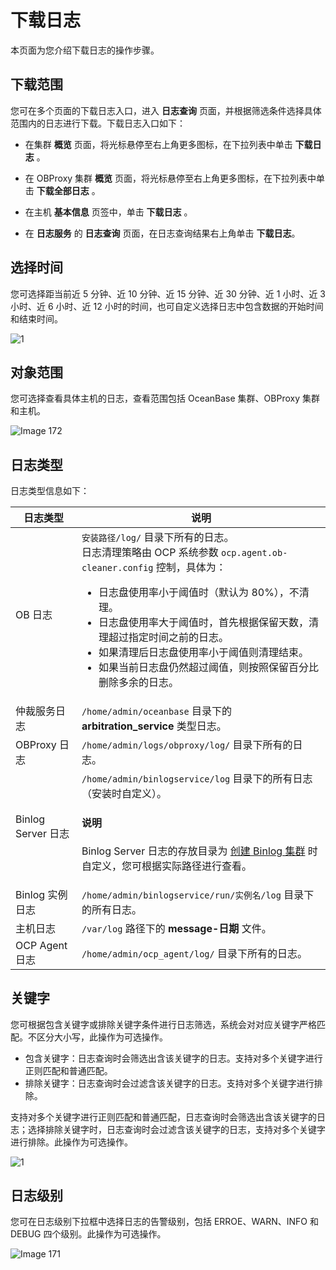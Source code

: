 下载日志
=========================

本页面为您介绍下载日志的操作步骤。

下载范围
-------------------------

您可在多个页面的下载日志入口，进入 **日志查询** 页面，并根据筛选条件选择具体范围内的日志进行下载。下载日志入口如下：

* 在集群 **概览** 页面，将光标悬停至右上角更多图标，在下拉列表中单击 **下载日志** 。

* 在 OBProxy 集群 **概览** 页面，将光标悬停至右上角更多图标，在下拉列表中单击 **下载全部日志** 。

* 在主机 **基本信息** 页签中，单击 **下载日志** 。

* 在 **日志服务** 的 **日志查询** 页面，在日志查询结果右上角单击 **下载日志**。

选择时间
-------------------------

您可选择距当前近 5 分钟、近 10 分钟、近 15 分钟、近 30 分钟、近 1 小时、近 3 小时、近 6 小时、近 12 小时的时间，也可自定义选择日志中包含数据的开始时间和结束时间。

![1](https://help-static-aliyun-doc.aliyuncs.com/assets/img/zh-CN/9758960261/p271674.png)

对象范围
-------------------------

您可选择查看具体主机的日志，查看范围包括 OceanBase 集群、OBProxy 集群和主机。

![Image 172](https://help-static-aliyun-doc.aliyuncs.com/assets/img/zh-CN/5290489461/p429698.png)

日志类型
-------------------------

日志类型信息如下：

|     日志类型       |  说明  |
|--------------------|--------|
| OB 日志            | `安装路径/log/` 目录下所有的日志。</br>日志清理策略由 OCP 系统参数 `ocp.agent.ob-cleaner.config` 控制，具体为：<ul><li> 日志盘使用率小于阈值时（默认为 80%），不清理。   </li><li> 日志盘使用率大于阈值时，首先根据保留天数，清理超过指定时间之前的日志。 </li><li> 如果清理后日志盘使用率小于阈值则清理结束。   </li><li> 如果当前日志盘仍然超过阈值，则按照保留百分比删除多余的日志。  </li></ul>    |
| 仲裁服务日志       | `/home/admin/oceanbase` 目录下的 **arbitration_service** 类型日志。 |
| OBProxy 日志       | `/home/admin/logs/obproxy/log/` 目录下所有的日志。  |
| Binlog Server 日志 | `/home/admin/binlogservice/log` 目录下的所有日志（安装时自定义）。<main id="notice" type='explain'><h4>说明</h4><p>Binlog Server 日志的存放目录为 <a href="../820.binlog-service-fuctions/200.create-a-binlog-cluster.md">创建 Binlog 集群</a> 时自定义，您可根据实际路径进行查看。</p></main>   |
| Binlog 实例日志    | `/home/admin/binlogservice/run/实例名/log` 目录下的所有日志。 |
| 主机日志           | `/var/log` 路径下的 **message-日期** 文件。  |
| OCP Agent 日志     | `/home/admin/ocp_agent/log/` 目录下所有的日志。|

关键字
------------------------

您可根据包含关键字或排除关键字条件进行日志筛选，系统会对对应关键字严格匹配。不区分大小写，此操作为可选操作。

* 包含关键字：日志查询时会筛选出含该关键字的日志。支持对多个关键字进行正则匹配和普通匹配。
* 排除关键字：日志查询时会过滤含该关键字的日志。支持对多个关键字进行排除。

支持对多个关键字进行正则匹配和普通匹配，日志查询时会筛选出含该关键字的日志；选择排除关键字时，日志查询时会过滤含该关键字的日志，支持对多个关键字进行排除。此操作为可选操作。

![1](https://obbusiness-private.oss-cn-shanghai.aliyuncs.com/doc/img/ocp/401/%E5%85%B3%E9%94%AE%E5%AD%971.png)

日志级别
-------------------------

您可在日志级别下拉框中选择日志的告警级别，包括 ERROE、WARN、INFO 和 DEBUG 四个级别。此操作为可选操作。

![Image 171](https://help-static-aliyun-doc.aliyuncs.com/assets/img/zh-CN/5290489461/p429694.png)
